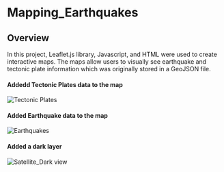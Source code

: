 # Mapping_Earthquakes
## Overview
In this project, Leaflet.js library, Javascript, and HTML were used to create interactive maps. The maps allow users to visually see earthquake and tectonic plate information which was originally stored in a GeoJSON file. 


#### Addedd Tectonic Plates data to the map

![Tectonic Plates](https://user-images.githubusercontent.com/90416094/148690546-e20c07aa-bd3a-4cc7-8632-9773257ec46d.png)





#### Added Earthquake data to the map

![Earthquakes](https://user-images.githubusercontent.com/90416094/148690523-d2317027-a58d-4681-8778-1fa36dcf8d7b.png)





#### Added a dark layer

![Satellite_Dark view](https://user-images.githubusercontent.com/90416094/148690561-bd8d8572-55d2-4eb1-8778-a5e9083186c9.png)

